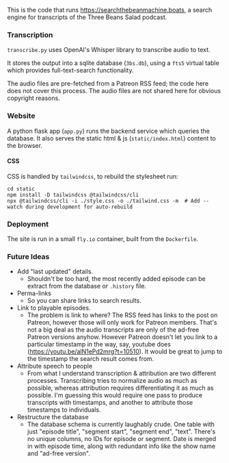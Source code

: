 This is the code that runs https://searchthebeanmachine.boats, a search engine for transcripts of the Three Beans Salad podcast.

### Transcription
`transcribe.py` uses OpenAI's Whisper library to transcribe audio to text.

It stores the output into a sqlite database (`3bs.db`), using a `fts5` virtual table which provides full-text-search functionality.

The audio files are pre-fetched from a Patreon RSS feed; the code here does not cover this process. The audio files are not shared here for obvious copyright reasons. 

### Website
A python flask app (`app.py`) runs the backend service which queries the database. It also serves the static html & js (`static/index.html`) content to the browser.

#### CSS
CSS is handled by `tailwindcss`, to rebuild the stylesheet run:
```
cd static
npm install -D tailwindcss @tailwindcss/cli
npx @tailwindcss/cli -i ./style.css -o ./tailwind.css -m  # Add --watch during development for auto-rebuild
```

### Deployment
The site is run in a small `fly.io` container, built from the `Dockerfile`.

### Future Ideas
 - Add "last updated" details.
   - Shouldn't be too hard, the most recently added episode can be extract from the database or `.history` file.
 - Perma-links
   - So you can share links to search results.
 - Link to playable episodes.
    - The problem is link to where? The RSS feed has links to the post on Patreon, however those will only work for Patreon members. That's not a big deal as the audio transcripts are only of the ad-free Patreon versions anyhow. However Patreon doesn't let you link to a particular timestamp in the way, say, youtube does (https://youtu.be/alN1ePd2mrg?t=10510). It would be great to jump to the timestamp the search result comes from.
 - Attribute speech to people
   -  From what I understand transcription & attribution are two different processes. Transcribing tries to normalize audio as much as possible, whereas attribution requires differentiating it as much as possible. I'm guessing this would require one pass to produce transcripts with timestamps, and another to attribute those timestamps to individuals.
 -  Restructure the database
     -  The database schema is currently laughably crude. One table with just "episode title", "segment start", "segment end", "text". There's no unique columns, no IDs for episode or segment. Date is merged in with episode time, along with redundant info like the show name and "ad-free version". 
